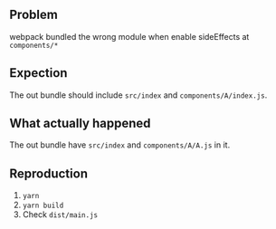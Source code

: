 ## Problem
webpack bundled the wrong module when enable sideEffects at `components/*`


## Expection
The out bundle should include `src/index` and `components/A/index.js`.

## What actually happened
The out bundle have `src/index` and `components/A/A.js` in it.

## Reproduction
1. `yarn`
2. `yarn build`
3. Check `dist/main.js`



